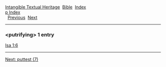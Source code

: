 [Intangible Textual Heritage](../../index)  [Bible](../index) 
[Index](index)   
[p Index](_p_)  
  [Previous](c09034)  [Next](c09036) 

------------------------------------------------------------------------

### &lt;putrifying&gt; 1 entry

[Isa 1:6](../kjv/isa001.htm#006)  

------------------------------------------------------------------------

[Next: puttest (7)](c09036)

